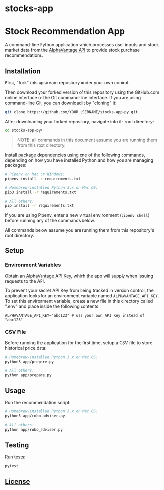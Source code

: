 # stocks-app

# Stock Recommendation App
A command-line Python application which processes user inputs and stock market data from the [AlphaVantage API](https://www.alphavantage.co) to provide stock purchase recommendations.

## Installation

First, "fork" this upstream repository under your own control.

Then download your forked version of this repository using the GitHub.com online interface or the Git command-line interface. If you are using command-line Git, you can download it by "cloning" it:

```sh
git clone https://github.com/YOUR_USERNAME/stocks-app-py.git
```

After downloading your forked repository, navigate into its root directory:

```sh
cd stocks-app-py/
```

> NOTE: all commands in this document assume you are running them from this root directory.

Install package dependencies using one of the following commands, depending on how you have installed Python and how you are managing packages:

```sh
# Pipenv on Mac or Windows:
pipenv install -r requirements.txt

# Homebrew-installed Python 3.x on Mac OS:
pip3 install -r requirements.txt

# All others:
pip install -r requirements.txt
```

If you are using Pipenv, enter a new virtual environment (`pipenv shell`) before running any of the commands below.

All commands below assume you are running them from this repository's root directory.

## Setup

### Environment Variables

Obtain an [AlphaVantage API Key](https://www.alphavantage.co/support/#api-key), which the app will supply when issuing requests to the API.

To prevent your secret API Key from being tracked in version control, the application looks for an environment variable named `ALPHAVANTAGE_API_KEY`. To set this environment variable, create a new file in this directory called ".env" and place inside the following contents:

    ALPHAVANTAGE_API_KEY="abc123" # use your own API Key instead of "abc123"

### CSV File

Before running the application for the first time, setup a CSV file to store historical price data:

```sh
# Homebrew-installed Python 3.x on Mac OS:
python3 app/prepare.py

# All others:
python app/prepare.py
```

## Usage

Run the recommendation script:

```sh
# Homebrew-installed Python 3.x on Mac OS:
python3 app/robo_adviser.py

# All others:
python app/robo_adviser.py
```

## Testing

Run tests:

```sh
pytest
```

## [License](LICENSE.md)
